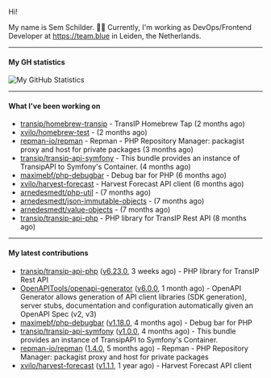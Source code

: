 Hi!

My name is Sem Schilder. 👋🏻 Currently, I'm working as DevOps/Frontend Developer at https://team.blue in Leiden, the Netherlands.

---

#### My GH statistics

![My GitHub Statistics](https://github-readme-stats.vercel.app/api?username=xvilo&show_icons=true&count_private=true&hide_title=true)

---

#### What I've been working on

- [transip/homebrew-transip](https://github.com/transip/homebrew-transip) - TransIP Homebrew Tap (2 months ago)
- [xvilo/homebrew-test](https://github.com/xvilo/homebrew-test) -  (2 months ago)
- [repman-io/repman](https://github.com/repman-io/repman) - Repman - PHP Repository Manager: packagist proxy and host for private packages  (3 months ago)
- [transip/transip-api-symfony](https://github.com/transip/transip-api-symfony) - This bundle provides an instance of TransipAPI to Symfony&#39;s Container. (4 months ago)
- [maximebf/php-debugbar](https://github.com/maximebf/php-debugbar) - Debug bar for PHP (6 months ago)
- [xvilo/harvest-forecast](https://github.com/xvilo/harvest-forecast) - Harvest Forecast API client (6 months ago)
- [arnedesmedt/php-util](https://github.com/arnedesmedt/php-util) -  (7 months ago)
- [arnedesmedt/json-immutable-objects](https://github.com/arnedesmedt/json-immutable-objects) -  (7 months ago)
- [arnedesmedt/value-objects](https://github.com/arnedesmedt/value-objects) -  (7 months ago)
- [transip/transip-api-php](https://github.com/transip/transip-api-php) - PHP library for TransIP Rest API (8 months ago)

---

#### My latest contributions

- [transip/transip-api-php](https://github.com/transip/transip-api-php) ([v6.23.0](https://github.com/transip/transip-api-php/releases/tag/v6.23.0), 3 weeks ago) - PHP library for TransIP Rest API
- [OpenAPITools/openapi-generator](https://github.com/OpenAPITools/openapi-generator) ([v6.0.0](https://github.com/OpenAPITools/openapi-generator/releases/tag/v6.0.0), 1 month ago) - OpenAPI Generator allows generation of API client libraries (SDK generation), server stubs, documentation and configuration automatically given an OpenAPI Spec (v2, v3)
- [maximebf/php-debugbar](https://github.com/maximebf/php-debugbar) ([v1.18.0](https://github.com/maximebf/php-debugbar/releases/tag/v1.18.0), 4 months ago) - Debug bar for PHP
- [transip/transip-api-symfony](https://github.com/transip/transip-api-symfony) ([v1.0.0](https://github.com/transip/transip-api-symfony/releases/tag/v1.0.0), 4 months ago) - This bundle provides an instance of TransipAPI to Symfony&#39;s Container.
- [repman-io/repman](https://github.com/repman-io/repman) ([1.4.0](https://github.com/repman-io/repman/releases/tag/1.4.0), 5 months ago) - Repman - PHP Repository Manager: packagist proxy and host for private packages 
- [xvilo/harvest-forecast](https://github.com/xvilo/harvest-forecast) ([v1.1.1](https://github.com/xvilo/harvest-forecast/releases/tag/v1.1.1), 1 year ago) - Harvest Forecast API client
